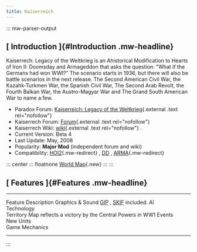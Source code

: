 ```yaml
---
title: Kaiserreich
---
```


::: mw-parser-output

## [ Introduction ]{#Introduction .mw-headline}

Kaiserrech: Legacy of the Weltkrieg is an Ahistorical Modification to
Hearts of Iron II: Doomsday and Armageddon that asks the question:
\"What if the Germans had won WWI?\" The scenario starts in 1936, but
there will also be battle scenarios in the next release. The Second
American Civil War, the Kazahk-Turkmen War, the Spanish Civil War, The
Second Arab Revolt, the Fourth Balkan War, the Austro-Magyar War and The
Grand South American War to name a few.

- Paradox Forum: [Kaiserreich: Legacy of the
  Weltkrieg](http://forum.paradoxplaza.com/forum/showthread.php?t=223176&page=1&pp=25/){.external
  .text rel="nofollow"}
- Kaiserrech Forum:
  [Forum](http://z11.invisionfree.com/Kaiserreich/){.external .text
  rel="nofollow"}
- Kaiserrech Wiki:
  [wiki](http://editthis.info/kaiserreich/Main_Page){.external .text
  rel="nofollow"} .
- Current Version: Beta 4
- Last Update: May, 2008
- Popularity: **Major Mod** (independent forum and wiki)
- Compatibility: [HOI2](/wiki/HOI2 "HOI2"){.mw-redirect} ,
  [DD](/wiki/DD "DD") , [ARMA](/wiki/ARMA "ARMA"){.mw-redirect}

::: center
::: floatnone
[World
Map](/wiki/index.php?title=Special:Upload&wpDestFile=Kaiserrech-world.jpg "File:Kaiserrech-world.jpg"){.new}
:::
:::

## [ Features ]{#Features .mw-headline}

---

Feature Description
Graphics & Sound [GIP](/wiki/GIP "GIP") , [SKIF](/wiki/SKIF "SKIF") included.
AI  
 Technology  
 Territory Map reflects a victory by the Central Powers in WW1
Events  
 New Units  
 Game Mechanics

---

:::
